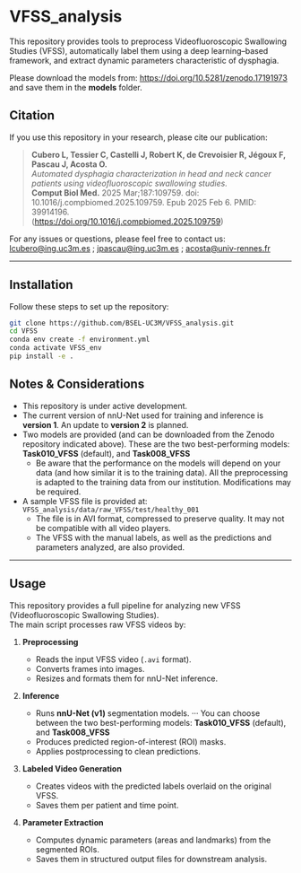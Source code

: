 # VFSS_analysis

This repository provides tools to preprocess Videofluoroscopic Swallowing Studies (VFSS), automatically label them using a deep learning–based framework, and extract dynamic parameters characteristic of dysphagia.

Please download the models from:   https://doi.org/10.5281/zenodo.17191973   
and save them in the **models** folder.

## Citation
If you use this repository in your research, please cite our publication:  
> **Cubero L, Tessier C, Castelli J, Robert K, de Crevoisier R, Jégoux F, Pascau J, Acosta O.**  
> *Automated dysphagia characterization in head and neck cancer patients using videofluoroscopic swallowing studies.*  
> **Comput Biol Med.** 2025 Mar;187:109759. doi: 10.1016/j.compbiomed.2025.109759. Epub 2025 Feb 6. PMID: 39914196.  
> (https://doi.org/10.1016/j.compbiomed.2025.109759)

For any issues or questions, please feel free to contact us:
lcubero@ing.uc3m.es ; jpascau@ing.uc3m.es ; acosta@univ-rennes.fr


---

## Installation
Follow these steps to set up the repository:

```bash
git clone https://github.com/BSEL-UC3M/VFSS_analysis.git
cd VFSS
conda env create -f environment.yml
conda activate VFSS_env
pip install -e .
```

## Notes & Considerations
- This repository is under active development.
- The current version of nnU-Net used for training and inference is **version 1**. An update to **version 2** is planned.
- Two models are provided (and can be downloaded from the Zenodo repository indicated above). These are the two best-performing models: **Task010_VFSS** (default), and **Task008_VFSS**
    - Be aware that the performance on the models will depend on your data (and how similar it is to the training data). All the preprocessing is adapted to the training data from our institution. Modifications may be required.
- A sample VFSS file is provided at:  
  `VFSS_analysis/data/raw_VFSS/test/healthy_001`  
   - The file is in AVI format, compressed to preserve quality. It may not be compatible with all video players.
   - The VFSS with the manual labels, as well as the predictions and parameters analyzed, are also provided.

---

## Usage

This repository provides a full pipeline for analyzing new VFSS (Videofluoroscopic Swallowing Studies).  
The main script processes raw VFSS videos by:

1. **Preprocessing**  
   - Reads the input VFSS video (`.avi` format).  
   - Converts frames into images.  
   - Resizes and formats them for nnU-Net inference.  

2. **Inference**  
   - Runs **nnU-Net (v1)** segmentation models.  ··· You can choose between the two best-performing models: **Task010_VFSS** (default), and **Task008_VFSS**
   - Produces predicted region-of-interest (ROI) masks.  
   - Applies postprocessing to clean predictions.  

3. **Labeled Video Generation**  
   - Creates videos with the predicted labels overlaid on the original VFSS.  
   - Saves them per patient and time point.  

4. **Parameter Extraction**  
   - Computes dynamic parameters (areas and landmarks) from the segmented ROIs.  
   - Saves them in structured output files for downstream analysis.  

